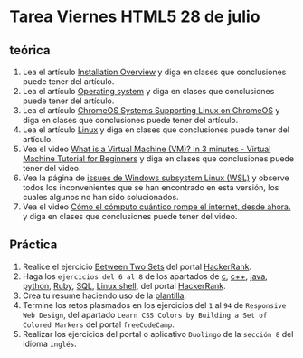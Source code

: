 # Tarea Viernes HTML5 28 de julio

## teórica

1. Lea el artículo [Installation Overview](https://www.theodinproject.com/lessons/foundations-installation-overview) y diga en clases que conclusiones puede tener del artículo.
2. Lea el artículo [Operating system](https://en.wikipedia.org/wiki/Operating_system) y diga en clases que conclusiones puede tener del artículo.
3. Lea el artículo [ChromeOS Systems Supporting Linux on ChromeOS](https://www.chromium.org/chromium-os/chrome-os-systems-supporting-linux/) y diga en clases que conclusiones puede tener del artículo.
4. Lea el artículo [Linux](https://en.wikipedia.org/wiki/Linux) y diga en clases que conclusiones puede tener del artículo.
5. Vea el video [What is a Virtual Machine (VM)? In 3 minutes - Virtual Machine Tutorial for Beginners](https://www.youtube.com/watch?v=yIVXjl4SwVo&ab_channel=VictorDozal) y diga en clases que conclusiones puede tener del video.
6. Vea la página de [issues de Windows subsystem Linux (WSL)](https://developer.mozilla.org/en-US/docs/Learn/Common_questions/Web_mechanics/Pages_sites_servers_and_search_engines) y observe todos los inconvenientes que se han encontrado en esta versión, los cuales algunos no han sido solucionados.
7. Vea el video [Cómo el cómputo cuántico rompe el internet, desde ahora.](https://youtu.be/xymGpIeNc88) y diga en clases que conclusiones puede tener del video.

## Práctica

1. Realice el ejercicio [Between Two Sets](https://www.hackerrank.com/challenges/between-two-sets/problem?isFullScreen=false) del portal [HackerRank](https://www.hackerrank.com/dashboard).
2. Haga los `ejercicios del 6 al 8` de los apartados de [c](https://www.hackerrank.com/domains/c), [c++](https://www.hackerrank.com/domains/cpp), [java](https://www.hackerrank.com/domains/java), [python](https://www.hackerrank.com/domains/python), [Ruby](https://www.hackerrank.com/domains/ruby), [SQL](https://www.hackerrank.com/domains/sql), [Linux shell](https://www.hackerrank.com/domains/shell), del portal [HackerRank](https://www.hackerrank.com/dashboard).
3. Crea tu resume haciendo uso de la [plantilla](https://docs.google.com/document/d/1jfUa4HGBDjt2peJPQ0Wg1YhdGkCoSysS6QMT4u8bCic/edit?usp=sharing).
4. Termine los retos plasmados en los ejercicios del `1` al `94` de `Responsive Web Design`, del apartado `Learn CSS Colors by Building a Set of Colored Markers` del portal `freeCodeCamp`.
5. Realizar los ejercicios del portal o aplicativo `Duolingo` de la `sección 8` del idioma `inglés`.